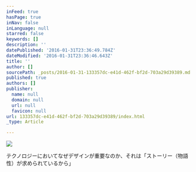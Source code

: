 ```yaml
---
inFeed: true
hasPage: true
inNav: false
inLanguage: null
starred: false
keywords: []
description: ''
datePublished: '2016-01-31T23:36:49.784Z'
dateModified: '2016-01-31T23:36:46.643Z'
title: ''
author: []
sourcePath: _posts/2016-01-31-133357dc-e41d-462f-bf2d-703a29d39389.md
published: true
authors: []
publisher:
  name: null
  domain: null
  url: null
  favicon: null
url: 133357dc-e41d-462f-bf2d-703a29d39389/index.html
_type: Article

---
```

![](https://the-grid-user-content.s3-us-west-2.amazonaws.com/3cb14b51-8e49-406a-b7aa-5ab035100468.jpg)

テクノロジーにおいてなぜデザインが重要なのか、それは「ストーリー（物語性）が求められているから」